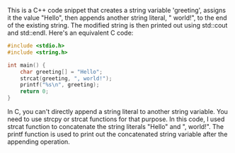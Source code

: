 This is a C++ code snippet that creates a string variable 'greeting', assigns it the value "Hello", then appends another string literal, " world!", to the end of the existing string. The modified string is then printed out using std::cout and std::endl. Here's an equivalent C code:
```c
#include <stdio.h>
#include <string.h>

int main() {
    char greeting[] = "Hello";
    strcat(greeting, ", world!");
    printf("%s\n", greeting);
    return 0;
}
```
In C, you can't directly append a string literal to another string variable. You need to use strcpy or strcat functions for that purpose. In this code, I used strcat function to concatenate the string literals "Hello" and ", world!". The printf function is used to print out the concatenated string variable after the appending operation.

